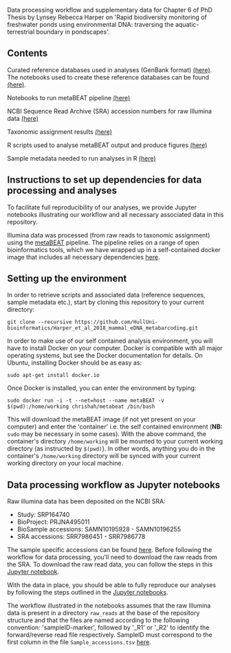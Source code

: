 Data processing workflow and supplementary data for Chapter 6 of PhD Thesis by Lynsey Rebecca Harper on 'Rapid biodiversity monitoring of freshwater ponds using environmental DNA: traversing the aquatic-terrestrial boundary in pondscapes'.


## Contents

Curated reference databases used in analyses (GenBank format) [(here)](https://github.com/HullUni-bioinformatics/Harper_et_al_2018_mammal_eDNA_metabarcoding/tree/master/Reference_database). The notebooks used to create these reference databases can be found [(here)](https://github.com/HullUni-bioinformatics/Curated_reference_databases).

Notebooks to run metaBEAT pipeline [(here)](https://github.com/HullUni-bioinformatics/Harper_et_al_2018_mammal_eDNA_metabarcoding/tree/master/Jupyter_notebooks)

NCBI Sequence Read Archive (SRA) accession numbers for raw Illumina data [(here)](https://github.com/HullUni-bioinformatics/Harper_et_al_2018_mammal_eDNA_metabarcoding/tree/master/Data/Sample_accessions.tsv)

Taxonomic assignment results [(here)](https://github.com/HullUni-bioinformatics/Harper_et_al_2018_mammal_eDNA_metabarcoding/tree/master/Data/Taxonomic_Assignment_Results)

R scripts used to analyse metaBEAT output and produce figures [(here)](https://github.com/HullUni-bioinformatics/Harper_et_al_2018_mammal_eDNA_metabarcoding/tree/master/R_scripts)

Sample metadata needed to run analyses in R [(here)](https://github.com/HullUni-bioinformatics/Harper_et_al_2018_mammal_eDNA_metabarcoding/tree/master/Data/Sample_Metadata)


## Instructions to set up dependencies for data processing and analyses

To facilitate full reproducibility of our analyses, we provide Jupyter notebooks illustrating our workflow and all necessary associated data in this repository.

Illumina data was processed (from raw reads to taxonomic assignment) using the [metaBEAT](https://github.com/HullUni-bioinformatics/metaBEAT) pipeline. The pipeline relies on a range of open bioinformatics tools, which we have wrapped up in a self-contained docker image that includes all necessary dependencies [here](https://hub.docker.com/r/chrishah/metabeat/).


## Setting up the environment

In order to retrieve scripts and associated data (reference sequences, sample metadata etc.), start by cloning this repository to your current directory:

```
git clone --recursive https://github.com/HullUni-bioinformatics/Harper_et_al_2018_mammal_eDNA_metabarcoding.git
```

In order to make use of our self contained analysis environment, you will have to install Docker on your computer. Docker is compatible with all major operating systems, but see the Docker documentation for details. On Ubuntu, installing Docker should be as easy as:

```
sudo apt-get install docker.io
```

Once Docker is installed, you can enter the environment by typing:

```
sudo docker run -i -t --net=host --name metaBEAT -v $(pwd):/home/working chrishah/metabeat /bin/bash
```

This will download the metaBEAT image (if not yet present on your computer) and enter the 'container' i.e. the self contained environment (**NB:** ```sudo``` may be necessary in some cases). With the above command, the container's directory ```/home/working``` will be mounted to your current working directory (as instructed by ```$(pwd)```). In other words, anything you do in the container's ```/home/working``` directory will be synced with your current working directory on your local machine.


## Data processing workflow as Jupyter notebooks

Raw illumina data has been deposited on the NCBI SRA:
- Study: SRP164740
- BioProject: PRJNA495011
- BioSample accessions: SAMN10195928 - SAMN10196255
- SRA accessions: SRR7986451 - SRR7986778
 

The sample specific accessions can be found [here](https://github.com/HullUni-bioinformatics/Harper_et_al_2018_mammal_eDNA_metabarcoding/tree/master/Data/Sample_accessions.tsv). Before following the workflow for data processing, you'll need to download the raw reads from the SRA. To download the raw read data, you can follow the steps in this [Jupyter notebook](https://github.com/HullUni-bioinformatics/Harper_et_al_2018_mammal_eDNA_metabarcoding/tree/master/raw_reads/How_to_download_from_SRA.ipynb).

With the data in place, you should be able to fully reproduce our analyses by following the steps outlined in the [Jupyter notebooks](https://github.com/HullUni-bioinformatics/Harper_et_al_2018_mammal_eDNA_metabarcoding/tree/master/Jupyter_notebooks).

The workflow illustrated in the notebooks assumes that the raw Illumina data is present in a directory ```raw_reads``` at the base of the repository structure and that the files are named according to the following convention: 'sampleID-marker', followed by '_R1' or '_R2' to identify the forward/reverse read file respectively. SampleID must correspond to the first column in the file ```Sample_accessions.tsv``` [here](https://github.com/HullUni-bioinformatics/Harper_et_al_2018_mammal_eDNA_metabarcoding/tree/master/Data/Sample_accessions.tsv).
